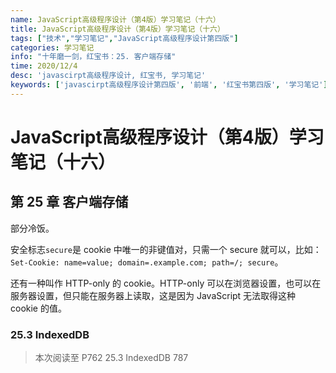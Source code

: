 ```yaml
---
name: JavaScript高级程序设计（第4版）学习笔记（十六）
title: JavaScript高级程序设计（第4版）学习笔记（十六）
tags: ["技术","学习笔记","JavaScript高级程序设计第四版"]
categories: 学习笔记
info: "十年磨一剑，红宝书：25. 客户端存储"
time: 2020/12/4
desc: 'javascirpt高级程序设计, 红宝书, 学习笔记'
keywords: ['javascirpt高级程序设计第四版', '前端', '红宝书第四版', '学习笔记']
---
```


# JavaScript高级程序设计（第4版）学习笔记（十六）

## 第 25 章 客户端存储

部分冷饭。

安全标志`secure`是 cookie 中唯一的非键值对，只需一个 secure 就可以，比如：`Set-Cookie: name=value; domain=.example.com; path=/; secure`。

还有一种叫作 HTTP-only 的 cookie。HTTP-only 可以在浏览器设置，也可以在服务器设置，但只能在服务器上读取，这是因为 JavaScript 无法取得这种 cookie 的值。

### 25.3 IndexedDB







> 本次阅读至 P762 25.3 IndexedDB 787